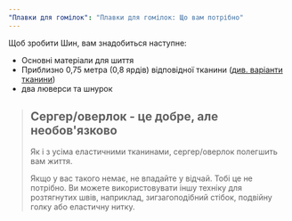 ```yaml
---
"Плавки для гомілок": "Плавки для гомілок: Що вам потрібно"
---
```


Щоб зробити Шин, вам знадобиться наступне:

- Основні матеріали для шиття
- Приблизно 0,75 метра (0,8 ярдів) відповідної тканини ([див. варіанти тканини](/docs/patterns/shin/fabric))
- два люверси та шнурок

> ## Сергер/оверлок - це добре, але необов'язково
> 
> Як і з усіма еластичними тканинами, сергер/оверлок полегшить вам життя.
> 
> Якщо у вас такого немає, не впадайте у відчай. Тобі це не потрібно. Ви можете використовувати іншу техніку для розтягнутих швів, наприклад, зигзагоподібний стібок, подвійну голку або еластичну нитку.
